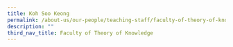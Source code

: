 ```yaml
---
title: Koh Soo Keong
permalink: /about-us/our-people/teaching-staff/faculty-of-theory-of-knowledge/koh-soo-keong/
description: ""
third_nav_title: Faculty of Theory of Knowledge
---
```

